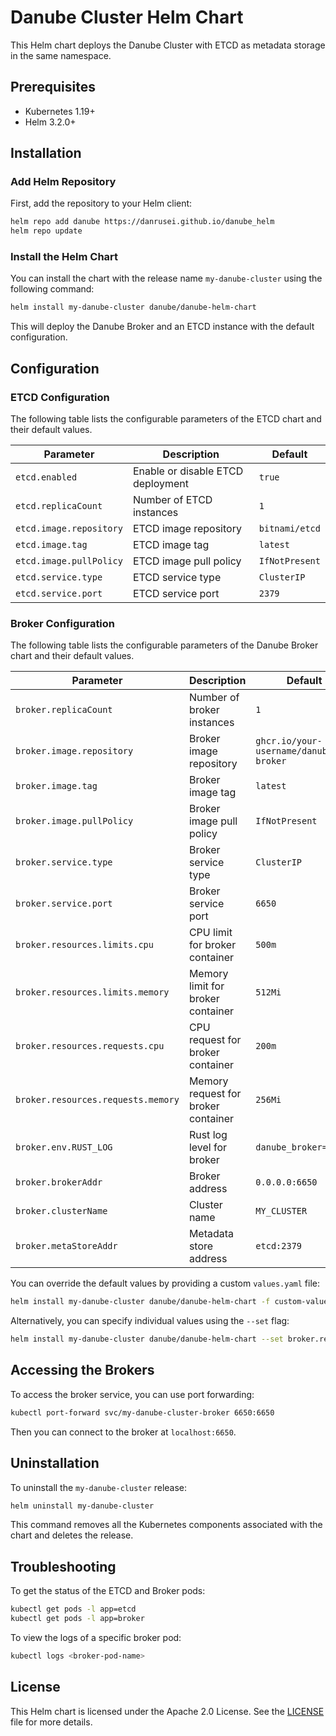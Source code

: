 # Danube Cluster Helm Chart

This Helm chart deploys the Danube Cluster with ETCD as metadata storage in the same namespace.

## Prerequisites

- Kubernetes 1.19+
- Helm 3.2.0+

## Installation

### Add Helm Repository

First, add the repository to your Helm client:

```sh
helm repo add danube https://danrusei.github.io/danube_helm
helm repo update
```

### Install the Helm Chart

You can install the chart with the release name `my-danube-cluster` using the following command:

```sh
helm install my-danube-cluster danube/danube-helm-chart
```

This will deploy the Danube Broker and an ETCD instance with the default configuration.

## Configuration

### ETCD Configuration

The following table lists the configurable parameters of the ETCD chart and their default values.

| Parameter                   | Description                        | Default               |
|-----------------------------|------------------------------------|-----------------------|
| `etcd.enabled`              | Enable or disable ETCD deployment  | `true`                |
| `etcd.replicaCount`         | Number of ETCD instances           | `1`                   |
| `etcd.image.repository`     | ETCD image repository              | `bitnami/etcd`        |
| `etcd.image.tag`            | ETCD image tag                     | `latest`              |
| `etcd.image.pullPolicy`     | ETCD image pull policy             | `IfNotPresent`        |
| `etcd.service.type`         | ETCD service type                  | `ClusterIP`           |
| `etcd.service.port`         | ETCD service port                  | `2379`                |

### Broker Configuration

The following table lists the configurable parameters of the Danube Broker chart and their default values.

| Parameter                     | Description                          | Default                                |
|-------------------------------|--------------------------------------|----------------------------------------|
| `broker.replicaCount`         | Number of broker instances           | `1`                                    |
| `broker.image.repository`     | Broker image repository              | `ghcr.io/your-username/danube-broker`  |
| `broker.image.tag`            | Broker image tag                     | `latest`                               |
| `broker.image.pullPolicy`     | Broker image pull policy             | `IfNotPresent`                         |
| `broker.service.type`         | Broker service type                  | `ClusterIP`                            |
| `broker.service.port`         | Broker service port                  | `6650`                                 |
| `broker.resources.limits.cpu` | CPU limit for broker container       | `500m`                                 |
| `broker.resources.limits.memory` | Memory limit for broker container | `512Mi`                                |
| `broker.resources.requests.cpu` | CPU request for broker container   | `200m`                                 |
| `broker.resources.requests.memory` | Memory request for broker container | `256Mi`                            |
| `broker.env.RUST_LOG`         | Rust log level for broker            | `danube_broker=trace`                  |
| `broker.brokerAddr`           | Broker address                       | `0.0.0.0:6650`                         |
| `broker.clusterName`          | Cluster name                         | `MY_CLUSTER`                           |
| `broker.metaStoreAddr`        | Metadata store address               | `etcd:2379`                            |

You can override the default values by providing a custom `values.yaml` file:

```sh
helm install my-danube-cluster danube/danube-helm-chart -f custom-values.yaml
```

Alternatively, you can specify individual values using the `--set` flag:

```sh
helm install my-danube-cluster danube/danube-helm-chart --set broker.replicaCount=2 --set broker.brokerAddr="0.0.0.0:6651"
```

## Accessing the Brokers

To access the broker service, you can use port forwarding:

```sh
kubectl port-forward svc/my-danube-cluster-broker 6650:6650
```

Then you can connect to the broker at `localhost:6650`.

## Uninstallation

To uninstall the `my-danube-cluster` release:

```sh
helm uninstall my-danube-cluster
```

This command removes all the Kubernetes components associated with the chart and deletes the release.

## Troubleshooting

To get the status of the ETCD and Broker pods:

```sh
kubectl get pods -l app=etcd
kubectl get pods -l app=broker
```

To view the logs of a specific broker pod:

```sh
kubectl logs <broker-pod-name>
```

## License

This Helm chart is licensed under the Apache 2.0 License. See the [LICENSE](LICENSE) file for more details.
